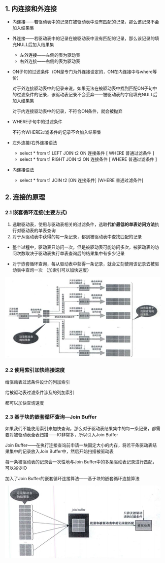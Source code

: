## 1. 内连接和外连接

* 内连接——若驱动表中的记录在被驱动表中没有匹配的记录，那么该记录不会加入结果集

* 外连接——若驱动表中的记录在被驱动表中没有匹配的记录，那么该记录的填充NULL后加入结果集

  * 左外连接——左侧的表为驱动表
  * 右外连接——右侧的表为驱动表

* ON子句的过滤条件（ON是专门为外连接设定的，ON在内连接中与where等价）

  对于外连接驱动表中的记录来说，如果无法在被驱动表中找到匹配ON子句中的过滤条件的记录，该驱动表记录不会丢弃——被驱动表的字段填充NULL后加入结果集

  对于内连接驱动表中的记录，不符合ON条件，就会被抛弃

* WHERE子句中的过滤条件

  不符合WHERE过滤条件的记录不会加入结果集

* 左外连接/右外连接语法

  * select * from t1 LEFT JOIN t2 ON 连接条件 [ WHERE 普通过滤条件 ]  
  * select * from t1 RIGHT JOIN t2 ON 连接条件 [ WHERE 普通过滤条件 ]

* 内连接语法

  * select * from t1 JOIN t2 [ON 连接条件] [WHERE 普通过滤条件]





## 2. 连接的原理

### 2.1 嵌套循环连接(主要方式)

1. 选取驱动表，使用与驱动表相关的过滤条件，选取**代价最低的单表访问方法**执行对驱动表的单表查询
2. 对于从驱动表中获得的每一条记录，都到被驱动表中查找匹配的记录

* 整个过程中，驱动表只访问一次，但是被驱动表可能访问多次，被驱动表的访问次数取决于驱动表执行单表查询后的结果集中有多少记录

* 对于嵌套循环查询，每从驱动表中获得一条记录，就会立刻使用该记录去被驱动表中查询一次 （加索引可以加快速度）

 ![嵌套循环连接](picture/嵌套循环连接.png)

### 2.2 使用索引加快连接速度

给驱动表过滤条件设计的列加索引

给被驱动表过滤条件涉及的列加索引

都可以加快查询速度



### 2.3 基于块的嵌套循环查询—Join Buffer

如果我们不能使用索引来加快查询，那么对于驱动表结果集中的每一条记录，都需要对被驱动表全表扫描——IO非常多，所以引入Join Buffer

Join Buffer——在执行连接查询前申请一块固定大小的内存，将若干条驱动表结果集中的记录放入Join Buffer中，然后开始扫描被驱动表

每一条被驱动表的记录会一次性地与Join Buffer中的多条驱动表记录进行匹配，可以减少IO

加入了Join Buffer的嵌套循环连接算法——基于块的嵌套循环连接算法

![JoinBuffer](picture/JoinBuffer.png)
